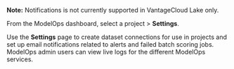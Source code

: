 **Note:** Notifications is not currently supported in VantageCloud Lake only.

From the ModelOps dashboard, select a project > **Settings**.

Use the **Settings** page to create dataset connections for use in projects and set up email notifications related to alerts and failed batch scoring jobs. ModelOps admin users can view live logs for the different ModelOps services.

